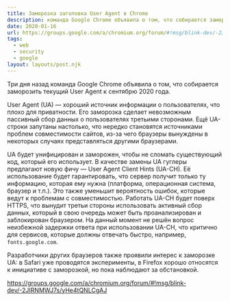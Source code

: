 ```yaml
---
title: Заморозка заголовка User Agent в Chrome
description: команда Google Chrome объявила о том, что собирается заморозить текущий User Agent к сентябрю 2020 года
date: 2020-01-16
url: https://groups.google.com/a/chromium.org/forum/#!msg/blink-dev/-2JIRNMWJ7s/yHe4tQNLCgAJ
tags:
  - web
  - security
  - google
layout: layouts/post.njk
---
```

Три дня назад команда Google Chrome объявила о том, что собирается заморозить текущий User Agent к сентябрю 2020 года. 

User Agent (UA) — хороший источник информации о пользователях, что плохо для приватности. Его заморозка сделает невозможным пассивный сбор данных о пользователях третьими сторонами. Ещё UA-строки запутаны настолько, что нередко становятся источниками проблем совместимости сайтов, из-за чего браузеры вынуждены в некоторых случаях представляться другими браузерами.

UA будет унифицирован и заморожен, чтобы не сломать существующий код, который его использует. В качестве замены UA гуглеры предлагают новую фичу — User Agent Client Hints (UA-CH). Её использование будет гарантировать, что сервер получит только ту информацию, которая ему нужна (платформа, операционная система, браузер и т.п.). Это также уменьшит вероятность ошибок, которые ведут к проблемам с совместимостью. Работать UA-CH будет поверх HTTPS, что вынудит третьи стороны использовать активный сбор данных, который в свою очередь может быть проанализирован и заблокирован браузером. На данный момент не решён вопрос неизбежной задержки ответа при использовании UA-CH, что критично для сервисов, которые должны отвечать быстро, например, `fonts.google.com`.

Разработчики других браузеров также проявили интерес к заморозке UA: в Safari уже проводятся эксперименты, в Firefox хорошо относятся к инициативе с заморозкой, но пока наблюдают за обстановкой.

https://groups.google.com/a/chromium.org/forum/#!msg/blink-dev/-2JIRNMWJ7s/yHe4tQNLCgAJ
